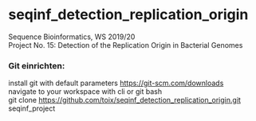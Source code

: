 # seqinf_detection_replication_origin
Sequence Bioinformatics, WS 2019/20<br/>
Project No. 15: Detection of the Replication Origin in Bacterial Genomes

### Git einrichten:
install git with default parameters https://git-scm.com/downloads<br/>
navigate to your workspace with cli or git bash<br/>
git clone https://github.com/toix/seqinf_detection_replication_origin.git seqinf_project<br/>
